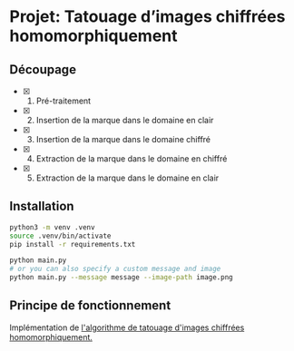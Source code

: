 # Projet: Tatouage d’images chiffrées homomorphiquement

## Découpage

- [x] 1. Pré-traitement
- [x] 2. Insertion de la marque dans le domaine en clair
- [x] 3. Insertion de la marque dans le domaine chiffré
- [x] 4. Extraction de la marque dans le domaine en chiffré
- [x] 5. Extraction de la marque dans le domaine en clair

## Installation

```bash
python3 -m venv .venv
source .venv/bin/activate
pip install -r requirements.txt

python main.py
# or you can also specify a custom message and image
python main.py --message message --image-path image.png
```

## Principe de fonctionnement

Implémentation de [l'algorithme de tatouage d'images chiffrées homomorphiquement.](docs/Projet_HE_WAT_2024.pdf)
